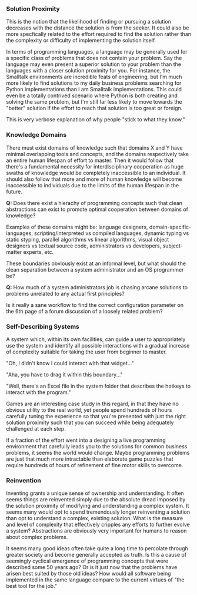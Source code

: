 ### Solution Proximity

This is the notion that the likelihood of finding or pursuing a solution decreases with the distance the solution is from the seeker. It could also be more specfically related to the effort required to find the solution rather than the complexity or difficulty of implementing the solution itself.

In terms of programming languages, a language may be generally used for a specific class of problems that does not contain your problem. Say the language may even present a superior solution to your problem than the languages with a closer solution proximity for you. For instance, the Smalltalk environments are incredible feats of engineering, but I'm much more likely to find solutions to my daily business problems searching for Python implementations than I am Smalltalk implementations. This could even be a totally contrived scenario where Python is both creating and solving the same problem, but I'm still far less likely to move towards the "better" solution if the effort to reach that solution is too great or foreign.

This is very verbose explanation of why people "stick to what they know."

### Knowledge Domains

There must exist domains of knowledge such that domains X and Y have minimal overlapping tools and concepts, and the domains respectively take an entire human lifespan of effort to master. Then it would follow that there's a fundamental necessity for interdisciplinary cooperation as huge swaths of knowledge would be completely inaccessible to an individual. It should also follow that more and more of human knowledge will become inaccessible to individuals due to the limits of the human lifespan in the future.

**Q:** Does there exist a hierachy of programming concepts such that clean abstractions can exist to promote optimal cooperation between domains of knowledge?

Examples of these domains might be: language designers, domain-specific-languages, scripting/interpreted vs compiled languages, dynamic typing vs static styping, parallel algorithms vs linear algorithms, visual object designers vs textual source code, administrators vs developers, subject-matter experts, etc.

These boundaries obviously exist at an informal level, but what should the clean separation between a system administrator and an OS programmer be?

**Q:** How much of a system administrators job is chasing arcane solutions to problems unrelated to any actual first principles?

Is it really a sane workflow to find the correct configuration parameter on the 6th page of a forum discussion of a loosely related problem?

### Self-Describing Systems

A system which, within its own facilities, can guide a user to appropriately use the system and identify all possible interactions with a gradual increase of complexity suitable for taking the user from beginner to master.

"Oh, I didn't know I could interact with that widget..."

"Aha, you have to drag it within this boundary..."

"Well, there's an Excel file in the system folder that describes the hotkeys to interact with the program."

Games are an interesting case study in this regard, in that they have no obvious utility to the real world, yet people spend hundreds of hours carefully tuning the experience so that you're presented with just the right solution proximity such that you can succeed while being adequately challenged at each step.

If a fraction of the effort went into a designing a live programming environment that carefully leads you to the solutions for common business problems, it seems the world would change. Maybe programming problems are just that much more intractable than elaborate game puzzles that require hundreds of hours of refinement of fine motor skills to overcome.

### Reinvention

Inventing grants a unique sense of ownership and understanding. It often seems things are reinvented simply due to the absolute dread imposed by the solution proximity of modifying and understanding a complex system. It seems many would opt to  spend tremendously longer reinventing a solution than opt to understand a complex, existing solution. What is the measure and level of complexity that effectively cripples any efforts to further evolve a system? Abstractions are obviously very important for humans to reason about complex problems.

It seems many good ideas often take quite a long time to percolate through greater society and become generally accepted as truth. Is this a cause of seemingly cyclical emergence of programming concepts that were described some 50 years ago? Or is it just now that the problems have arisen best suited by those old ideas? How would all software being implemented in the same  language compare to the current virtues of "the best tool for the job."

